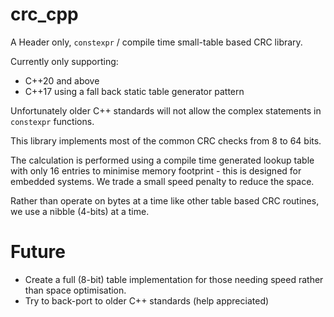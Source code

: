 # crc_cpp

A Header only, `constexpr` / compile time small-table based CRC library.

Currently only supporting:
 - C++20 and above
 - C++17 using a fall back static table generator pattern

Unfortunately older C++ standards will not allow the complex statements in
`constexpr` functions.

This library implements most of the common CRC checks from 8 to 64 bits.

The calculation is performed using a compile time generated lookup table with
only 16 entries to minimise memory footprint - this is designed for embedded
systems. We trade a small speed penalty to reduce the space.

Rather than operate on bytes at a time like other table based CRC routines,
we use a nibble (4-bits) at a time.


# Future

- Create a full (8-bit) table implementation for those needing speed rather
  than space optimisation.
- Try to back-port to older C++ standards (help appreciated)


